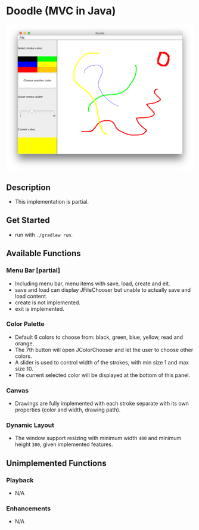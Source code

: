 # Doodle (MVC in Java)

![Screen Shot 2018-07-16 at 14.36.55](assets/screenshot.png)

## Description

- This implementation is partial.

## Get Started

- run with `./gradlew run`.

## Available Functions

### Menu Bar [partial]

- Including menu bar, menu items with save, load, create and eit.
- save and load can display JFileChooser but unable to actually save and load content.
- create is not implemented.
- exit is implemented.

### Color Palette

- Default 6 colors to choose from: black, green, blue, yellow, read and orange.
- The 7th button will open JColorChooser and let the user to choose other colors.
- A slider is used to control width of the strokes, with min size 1 and max size 10.
- The current selected color will be displayed at the bottom of this panel.

### Canvas

- Drawings are fully implemented with each stroke separate with its own properties (color and width, drawing path).

### Dynamic Layout

- The window support resizing with minimum width `400` and minimum height `300`, given implemented features.

## Unimplemented Functions

### Playback

- N/A

### Enhancements

- N/A
